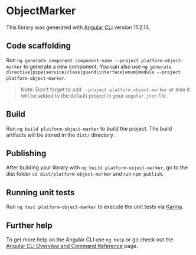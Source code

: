 # ObjectMarker

This library was generated with [Angular CLI](https://github.com/angular/angular-cli) version 11.2.14.

## Code scaffolding

Run `ng generate component component-name --project platform-object-marker` to generate a new component. You can also use `ng generate directive|pipe|service|class|guard|interface|enum|module --project platform-object-marker`.
> Note: Don't forget to add `--project platform-object-marker` or else it will be added to the default project in your `angular.json` file. 

## Build

Run `ng build platform-object-marker` to build the project. The build artifacts will be stored in the `dist/` directory.

## Publishing

After building your library with `ng build platform-object-marker`, go to the dist folder `cd dist/platform-object-marker` and run `npm publish`.

## Running unit tests

Run `ng test platform-object-marker` to execute the unit tests via [Karma](https://karma-runner.github.io).

## Further help

To get more help on the Angular CLI use `ng help` or go check out the [Angular CLI Overview and Command Reference](https://angular.io/cli) page.
